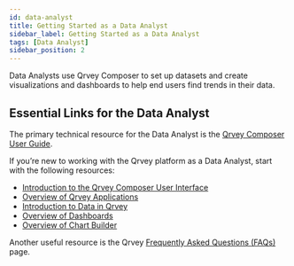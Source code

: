 ```yaml
---
id: data-analyst
title: Getting Started as a Data Analyst
sidebar_label: Getting Started as a Data Analyst
tags: [Data Analyst]
sidebar_position: 2
---
```


Data Analysts use Qrvey Composer to set up datasets and create visualizations and dashboards to help end users find trends in their data.

## Essential Links for the Data Analyst
The primary technical resource for the Data Analyst is the [Qrvey Composer User Guide](../../composer/introduction-to-qrvey-composer.md). 

If you’re new to working with the Qrvey platform as a Data Analyst, start with the following resources:
* [Introduction to the Qrvey Composer User Interface](../../composer/introduction-to-user-interface.md)
* [Overview of Qrvey Applications](../../composer/04-Managing%20Applications/overview-of-applications.md)
* [Introduction to Data in Qrvey](../../composer/05-Working%20with%20Data/Datasets/01-Overview%20of%20Datasets/overview-of-datasets.md)
* [Overview of Dashboards](../../composer/06-Building%20Dashboards/overview-of-dashboards.md)
* [Overview of Chart Builder](../../composer/07-Creating%20Charts/overview-of-chart-builder.md)

Another useful resource is the Qrvey [Frequently Asked Questions (FAQs)](../faqs.md) page. 